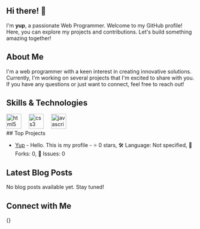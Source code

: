 
## Hi there! 👋

I'm **yup**, a passionate Web Programmer. Welcome to my GitHub profile! Here, you can explore my projects and contributions. Let's build something amazing together!

## About Me

I'm a web programmer with a keen interest in creating innovative solutions. Currently, I'm working on several projects that I'm excited to share with you. If you have any questions or just want to connect, feel free to reach out!

## Skills & Technologies

<div align="left">
 <img src="https://cdn.jsdelivr.net/gh/devicons/devicon/icons/html5/html5-original.svg" height="40" alt="html5 logo"  />
  <img width="12" />
  <img src="https://cdn.jsdelivr.net/gh/devicons/devicon/icons/css3/css3-original.svg" height="40" alt="css3 logo"  />
  <img width="12" />
  <img src="https://cdn.jsdelivr.net/gh/devicons/devicon/icons/javascript/javascript-original.svg" height="40" alt="javascript logo"  />
  <img width="12" />
</div>
## Top Projects

- [Yup](https://github.com/yup-wd/Yup) - Hello. This is my profile - ⭐ 0 stars, 🛠 Language: Not specified, 🔄 Forks: 0, 🐛 Issues: 0

## Latest Blog Posts

No blog posts available yet. Stay tuned!

## Connect with Me

{}
